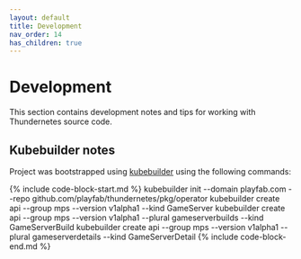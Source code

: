 ```yaml
---
layout: default
title: Development
nav_order: 14
has_children: true
---
```


# Development

This section contains development notes and tips for working with Thundernetes source code.

## Kubebuilder notes

Project was bootstrapped using [kubebuilder](https://github.com/kubernetes-sigs/kubebuilder) using the following commands:

{% include code-block-start.md %}
kubebuilder init --domain playfab.com --repo github.com/playfab/thundernetes/pkg/operator
kubebuilder create api --group mps --version v1alpha1 --kind GameServer
kubebuilder create api --group mps --version v1alpha1 --plural gameserverbuilds --kind GameServerBuild 
kubebuilder create api --group mps --version v1alpha1 --plural gameserverdetails --kind GameServerDetail 
{% include code-block-end.md %}
